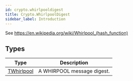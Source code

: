 ```yaml
---
id: crypto.whirlpooldigest
title: Crypto.WhirlpoolDigest
sidebar_label: Introduction
---
```




See <https://en.wikipedia.org/wiki/Whirlpool_(hash_function)>


## Types
| Type | Description |
|---|---|
| [TWhirlpool](../../crypto/crypto.whirlpooldigest/twhirlpool) | A WHIRPOOL message digest. |

